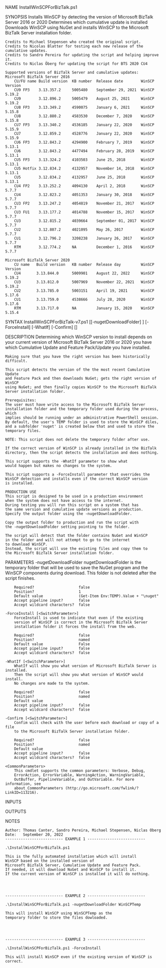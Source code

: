 
NAME
    InstallWinSCPForBizTalk.ps1
    
SYNOPSIS
    Installs WinSCP by detecting the version of Microsoft BizTalk Server 2016 or 2020
    Determines which cumulative update is installed
    Downloads WinSCP using NuGet and installs WinSCP to
    the Microsoft BizTalk Server installation folder.
    
    Credits to Michael Stepensen who created the original script.
    Credits to Nicolas Blatter for testing each new release of the cumulative updates.
    Credits to Sandro Pereira for updating the script and helping improve it.
    Credits to Niclas Öberg for updating the script for BTS 2020 CU4
    
    Supported versions of BizTalk Server and cumulative updates:
    Microsoft BizTalk Server 2016
        CU/FU name Build version  KB number  Release date        WinSCP Version
        CU9 FP3    3.13.357.2     5005480    September 29, 2021  WinSCP 5.19.2
        CU9        3.12.896.2     5005479    August 25, 2021     WinSCP 5.19.2
        CU8 FP3    3.13.349.2     4590075    January 6, 2021     WinSCP 5.15.8
        CU8        3.12.880.2     4583530    December 7, 2020    WinSCP 5.15.8
        CU7 FP3    3.13.340.2     4536185    January 22, 2020    WinSCP 5.15.9
        CU7        3.12.859.2     4528776    January 22, 2020    WinSCP 5.15.9
        CU6 FP3    3.12.843.2     4294900    February 7, 2019    WinSCP 5.13.1
        CU6        3.12.843.2     4477494    February 28, 2019   WinSCP 5.13.1
        CU5 FP3    3.13.324.2     4103503    June 25, 2018       WinSCP 5.13.1
        CU5 Hotfix 3.12.834.2     4132957    November 14, 2018   WinSCP 5.13.1
        CU5        3.12.834.2     4132957    June 25, 2018       WinSCP 5.13.1
        CU4 FP2    3.13.252.2     4094130    April 2, 2018       WinSCP 5.7.7
        CU4        3.12.823.2     4051353    January 30, 2018    WinSCP 5.7.7
        CU3 FP2    3.13.247.2     4054819    November 21, 2017   WinSCP 5.7.7
        CU3 FU1    3.13.177.2     4014788    November 15, 2017   WinSCP 5.7.7
        CU3        3.12.815.2     4039664    September 01, 2017  WinSCP 5.7.7
        CU2        3.12.807.2     4021095    May 26, 2017        WinSCP 5.7.7
        CU1        3.12.796.2     3208238    January 26, 2017    WinSCP 5.7.7
        RTM        3.12.774.2     NA         December 1, 2016    WinSCP 5.7.7
    
    Microsoft BizTalk Server 2020
        CU name   Build version   KB number  Release day         WinSCP Version
        CU4       3.13.844.0      5009901    August 22, 2022     WinSCP 5.19.2
        CU3       3.13.812.0      5007969    November 22, 2021   WinSCP 5.19.2
        CU2       3.13.785.0      5003151    April 19, 2021      WinSCP 5.17.6
        CU1       3.13.759.0      4538666    July 28, 2020       WinSCP 5.17.6
        RTM       3.13.717.0      NA         January 15, 2020    WinSCP 5.15.4
    
    
SYNTAX
    InstallWinSCPForBizTalk-v7.ps1 [[-nugetDownloadFolder] <String>] [-ForceInstall] [-WhatIf] [-Confirm] [<CommonParameters>]
    
    
DESCRIPTION
    Determining which WinSCP version to install depends on your current version 
    of Microsoft BizTalk Server 2016 or 2020 you have which Cumulative Update 
    and Feature Pack/Update you have installed.

    Making sure that you have the right version has been historically difficult.

    This script detects the version of the the most recent Cumulative Update
    and Feature Pack and then downloads NuGet; gets the right version of WinSCP
    using NuGet; and then finally copies WinSCP to the Microsoft BizTalk 
    Server installation folder.
    
    Prerequisites:
    The user must have write access to the Microsoft BizTalk Server 
    installation folder and the temporary folder used during the process, which 
    implies should be running under an administrative PowerShell session.
    By default, the user's TEMP folder is used to store the WinSCP diles, 
    and a subfolder 'nuget' is created below that and used to store the 
    temporary files.
    
    NOTE: This script does not delete the temporary folder after use.
    
    If the correct version of WinSCP is already installed in the BizTalk
    directory, then the script detects the installation and does nothing.
    
    This script supports the -WhatIf parameter to show what 
    would happen but makes no changes to the system.
    
    This script supports a -ForceInstall parameter that overrides the
    WinSCP detection and installs even if the correct WinSCP version
    is installed.
    
    PRODUCTION USE
    This script is designed to be used in a production environment
    when the system does not have access to the internet.
    During testing you will run this script on a system that has
    the same version and cumulative update versions as production.
    Specify the output folder using the -nugetDownloadFolder.
    
    Copy the output folder to production and run the script with
    the -nugetDownloadFolder setting pointing to the folder.
    
    The script will detect that the folder contains NuGet and WinSCP
    in the folder and will not attempt to go to the internet
    to download WinSCP.
    Instead, the script will use the existing files and copy them to
    the Microsoft BizTalk Server installation folder.
    

PARAMETERS
    -nugetDownloadFolder <String>
        nugetDownloadFolder is the temporary folder that will be used 
        to save the NuGet program and the WinSCP components 
        during download.
        This folder is not deleted after the script finishes.
        
        Required?                    false
        Position?                    1
        Default value                (Get-Item Env:TEMP).Value + "\nuget"
        Accept pipeline input?       false
        Accept wildcard characters?  false
        
    -ForceInstall [<SwitchParameter>]
        ForceInstall is used to indicate that even if the existing 
        version of WinSCP is correct in the Microsoft BizTalk Server 
        installation folder it forces the install from the web.
        
        Required?                    false
        Position?                    named
        Default value                False
        Accept pipeline input?       false
        Accept wildcard characters?  false
        
    -WhatIf [<SwitchParameter>]
        WhatIf will show you what version of Microsoft BizTalk Server is installed.
        Then the script will show you what version of WinSCP would install.
        No changes are made to the system.
        
        Required?                    false
        Position?                    named
        Default value                
        Accept pipeline input?       false
        Accept wildcard characters?  false
        
    -Confirm [<SwitchParameter>]
        Confim will check with the user before each download or copy of a file
        to the Microsoft BizTalk Server installation folder.
        
        Required?                    false
        Position?                    named
        Default value                
        Accept pipeline input?       false
        Accept wildcard characters?  false
        
    <CommonParameters>
        This cmdlet supports the common parameters: Verbose, Debug,
        ErrorAction, ErrorVariable, WarningAction, WarningVariable,
        OutBuffer, PipelineVariable, and OutVariable. For more information, see 
        about_CommonParameters (http://go.microsoft.com/fwlink/?LinkID=113216). 
    
INPUTS
    
OUTPUTS
    
NOTES
    
    
    Author: Thomas Canter, Sandro Pereira, Michael Stepensen, Niclas Öberg
    Date:   September 20, 2022    
    -------------------------- EXAMPLE 1 --------------------------
    
    .\InstallWinSCPForBizTalk.ps1
    
    This is the fully automated installation which will install
    WinSCP based on the installed version of 
    Microsoft BizTalk Server, Cumulative Update and Feature Pack.
    If needed, it will download NuGet and WinSCP to install it.
    If the current version of WinSCP is installed it will do nothing.
    
    
    
    
    -------------------------- EXAMPLE 2 --------------------------
    
    .\InstallWinSCPForBizTalk.ps1 -nugetDownloadFolder WinSCPTemp
    
    This will install WinSCP using WinSCPTemp as the 
    temporary folder to store the files dowloaded.
    
    
    
    
    -------------------------- EXAMPLE 3 --------------------------
    
    .\InstallWinSCPForBizTalk.ps1 -ForceInstall
    
    This will install WinSCP even if the existing version of WinSCP is correct.
    
    
    
    

